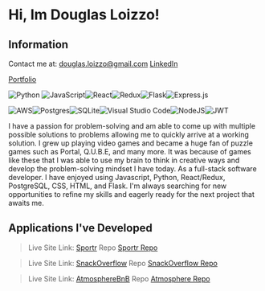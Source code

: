 # Hi, Im Douglas Loizzo! 

## Information

Contact me at: douglas.loizzo@gmail.com
[LinkedIn](https://www.linkedin.com/in/douglas-loizzo-jr-3aa946261/)

[Portfolio](https://changedl.github.io./)

![Python](https://img.shields.io/badge/python-3670A0?style=for-the-badge&logo=python&logoColor=ffdd54) ![JavaScript](https://img.shields.io/badge/javascript-%23323330.svg?style=for-the-badge&logo=javascript&logoColor=%23F7DF1E)![React](https://img.shields.io/badge/react-%2320232a.svg?style=for-the-badge&logo=react&logoColor=%2361DAFB)![Redux](https://img.shields.io/badge/redux-%23593d88.svg?style=for-the-badge&logo=redux&logoColor=white)![Flask](https://img.shields.io/badge/flask-%23000.svg?style=for-the-badge&logo=flask&logoColor=white)![Express.js](https://img.shields.io/badge/express.js-%23404d59.svg?style=for-the-badge&logo=express&logoColor=%2361DAFB)

![AWS](https://img.shields.io/badge/AWS-%23FF9900.svg?style=for-the-badge&logo=amazon-aws&logoColor=white)![Postgres](https://img.shields.io/badge/postgres-%23316192.svg?style=for-the-badge&logo=postgresql&logoColor=white)![SQLite](https://img.shields.io/badge/sqlite-%2307405e.svg?style=for-the-badge&logo=sqlite&logoColor=white)![Visual Studio Code](https://img.shields.io/badge/Visual%20Studio%20Code-0078d7.svg?style=for-the-badge&logo=visual-studio-code&logoColor=white)![NodeJS](https://img.shields.io/badge/node.js-6DA55F?style=for-the-badge&logo=node.js&logoColor=white)![JWT](https://img.shields.io/badge/JWT-black?style=for-the-badge&logo=JSON%20web%20tokens)

I have a passion for problem-solving and am able to come up with multiple possible solutions to problems allowing me to quickly arrive at a working solution. I grew up playing video games and became a huge fan of puzzle games such as Portal, Q.U.B.E, and many more. It was because of games like these that I was able to use my brain to think in creative ways and develop the problem-solving mindset I have today.
As a full-stack software developer. I have enjoyed using Javascript, Python, React/Redux, PostgreSQL, CSS, HTML, and Flask. I'm always searching for new opportunities to refine my skills and eagerly ready for the next project that awaits me.

## Applications I've Developed
>  Live Site Link: [Sportr](https://sportr.onrender.com)
>  Repo [Sportr Repo](https://github.com/ChangeDL/Sportr)

>  Live Site Link: [SnackOverflow](https://snack-overflow.onrender.com)
>  Repo [SnackOverflow Repo](https://github.com/FarhadK2022/Snack-Overflow)


>  Live Site Link: [AtmosphereBnB](https://atmospherebnb.onrender.com/)
>  Repo [Atmosphere Repo](https://github.com/ChangeDL/Mod-4-AirBnB-Project)



